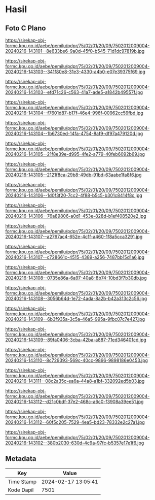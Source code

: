 # Hasil

## Foto C Plano

https://sirekap-obj-formc.kpu.go.id/aebe/pemilu/pdpr/75/02/01/20/09/7502012009004-20240216-143101--8e633be6-9a0d-45f0-b545-71d1dc97819b.jpg

https://sirekap-obj-formc.kpu.go.id/aebe/pemilu/pdpr/75/02/01/20/09/7502012009004-20240216-143103--341f80e8-31e3-4330-a4b0-e07e39375f69.jpg

https://sirekap-obj-formc.kpu.go.id/aebe/pemilu/pdpr/75/02/01/20/09/7502012009004-20240216-143103--efd71c26-c563-41a7-ade5-a1842b49557f.jpg

https://sirekap-obj-formc.kpu.go.id/aebe/pemilu/pdpr/75/02/01/20/09/7502012009004-20240216-143104--f7601d87-b17f-46e4-996f-00962cc59fbd.jpg

https://sirekap-obj-formc.kpu.go.id/aebe/pemilu/pdpr/75/02/01/20/09/7502012009004-20240216-143104--1b6730ed-14fa-4754-8af9-df97a479120d.jpg

https://sirekap-obj-formc.kpu.go.id/aebe/pemilu/pdpr/75/02/01/20/09/7502012009004-20240216-143105--21f8e39e-d995-4fe2-a779-40feb6092b69.jpg

https://sirekap-obj-formc.kpu.go.id/aebe/pemilu/pdpr/75/02/01/20/09/7502012009004-20240216-143105--2121f8ca-29b8-49db-91bd-63aabe1fa8f6.jpg

https://sirekap-obj-formc.kpu.go.id/aebe/pemilu/pdpr/75/02/01/20/09/7502012009004-20240216-143106--1d0f3f20-7cc2-4f88-b5c5-b301c8414f8c.jpg

https://sirekap-obj-formc.kpu.go.id/aebe/pemilu/pdpr/75/02/01/20/09/7502012009004-20240216-143106--76a89806-a0d1-453e-828d-b1ef408520e2.jpg

https://sirekap-obj-formc.kpu.go.id/aebe/pemilu/pdpr/75/02/01/20/09/7502012009004-20240216-143107--a2767ac4-652e-4c1f-a460-1f8a5cca3291.jpg

https://sirekap-obj-formc.kpu.go.id/aebe/pemilu/pdpr/75/02/01/20/09/7502012009004-20240216-143107--c728661c-4515-4389-a256-7487bb15d1a6.jpg

https://sirekap-obj-formc.kpu.go.id/aebe/pemilu/pdpr/75/02/01/20/09/7502012009004-20240216-143108--0735e86a-6a97-40a8-8b74-10bd3f7b30db.jpg

https://sirekap-obj-formc.kpu.go.id/aebe/pemilu/pdpr/75/02/01/20/09/7502012009004-20240216-143108--3056b64d-1e72-4ada-8a2b-b42a313c2c56.jpg

https://sirekap-obj-formc.kpu.go.id/aebe/pemilu/pdpr/75/02/01/20/09/7502012009004-20240216-143109--6b3f935a-3c5a-46a5-995a-9fbc07c7e427.jpg

https://sirekap-obj-formc.kpu.go.id/aebe/pemilu/pdpr/75/02/01/20/09/7502012009004-20240216-143109--89fa0406-3cba-42ba-a887-71ed346401cd.jpg

https://sirekap-obj-formc.kpu.go.id/aebe/pemilu/pdpr/75/02/01/20/09/7502012009004-20240216-143110--8c729393-569c-40cc-9896-9898186e0453.jpg

https://sirekap-obj-formc.kpu.go.id/aebe/pemilu/pdpr/75/02/01/20/09/7502012009004-20240216-143111--08c2a35c-ea6a-44a8-a1bf-332092ed5b03.jpg

https://sirekap-obj-formc.kpu.go.id/aebe/pemilu/pdpr/75/02/01/20/09/7502012009004-20240216-143112--d21c0bdf-37e2-468c-a6c0-f3908a39ee51.jpg

https://sirekap-obj-formc.kpu.go.id/aebe/pemilu/pdpr/75/02/01/20/09/7502012009004-20240216-143112--60f5c205-7529-4ea5-bd23-78332e2c27a1.jpg

https://sirekap-obj-formc.kpu.go.id/aebe/pemilu/pdpr/75/02/01/20/09/7502012009004-20240216-143102--380b2030-630d-4c9a-97fc-b5357e17e1f6.jpg


## Metadata

| Key        | Value               |
| ---------- | ------------------- |
| Time Stamp | 2024-02-17 13:05:41 |
| Kode Dapil | 7501                |



